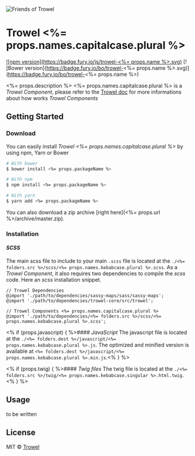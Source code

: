 ![Friends of Trowel](https://raw.githubusercontent.com/Trowel/Trowel/master/media/dist/banners/friendsoftrowel-black-on-transparent.png)

# Trowel <%= props.names.capitalcase.plural %>
[![npm version](https://badge.fury.io/js/trowel-<%= props.name %>.svg)](https://badge.fury.io/js/trowel)
[![Bower version](https://badge.fury.io/bo/trowel-<%= props.name %>.svg)](https://badge.fury.io/bo/trowel-<%= props.name %>)

<%= props.description %>
<%= props.names.capitalcase.plural %> is a *Trowel Component*, please refer to the [Trowel doc](http://trowel.github.io/) for more informations about how works *Trowel Components*

## Getting Started
### Download
You can easily install *Trowel <%= props.names.capitalcase.plural %>* by using npm, Yarn or Bower

```bash
# With bower
$ bower install <%= props.packageName %>

# With npm
$ npm install <%= props.packageName %>

# With yarn
$ yarn add <%= props.packageName %>
```

You can also download a zip archive [right here](<%= props.url %>/archive/master.zip).

### Installation
#### *SCSS*
The main scss file to include to your main `.scss` file is located at the `./<%= folders.src %>/scss/<%= props.names.kebabcase.plural %>.scss`. As a *Trowel Component*, it also requires two dependencies to compile the *scss* code. Here an *scss* installation snippet.

```
// Trowel Dependencies
@import './path/to/dependencies/sassy-maps/sass/sassy-maps';
@import './path/to/dependencies/trowel-core/src/trowel';

// Trowel Components <%= props.names.capitalcase.plural %>
@import './path/to/dependencies/<%= folders.src %>/scss/<%= props.names.kebabcase.plural %>.scss';
```

<% if (props.javascript) { %>#### *JavaScript*
The javascript file is located at the `./<%= folders.dest %>/javascript/<%= props.names.kebabcase.plural %>.js`. The optimized and minified version is available at `<%= folders.dest %>/javascript/<%= props.names.kebabcase.plural %>.min.js`.<% } %>

<% if (props.twig) { %>#### *Twig files*
The twig file is located at the `./<%= folders.src %>/twig/<%= props.names.kebabcase.singular %>.html.twig`.<% } %>

## Usage
to be written

## License
MIT © [Trowel](trowel.github.io)
